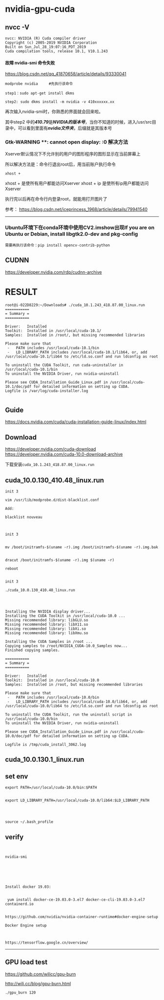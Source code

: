 # nvidia-gpu-cuda     


##  nvcc -V

```
nvcc: NVIDIA (R) Cuda compiler driver
Copyright (c) 2005-2019 NVIDIA Corporation
Built on Sun_Jul_28_19:07:16_PDT_2019
Cuda compilation tools, release 10.1, V10.1.243

```


####   故障  nvidia-smi 命令失败


https://blog.csdn.net/qq_41870658/article/details/93330041    



```
modprobe nvidia     #先执行该命令
```



```
step1：sudo apt-get install dkms

step2: sudo dkms install -m nvidia -v 410xxxxxx.xx

```
再次输入nvidia-smi时，你熟悉的界面就会回来啦。


其中step2 中的***410.79***是***NVIDIA的版本号***，当你不知道的时候，进入/usr/src目录中，可以看到里面有***nvidia文件夹***，后缀就是其版本号


###  Gtk-WARNING **: cannot open display: :0 解决方法

Xserver默认情况下不允许别的用户的图形程序的图形显示在当前屏幕上

所以解决方法是：命令行退出root后，用当前账户执行命令

```
xhost +

```


xhost + 是使所有用户都能访问Xserver 
xhost + ip 是使所有ip用户都能访问Xserver

执行完以后再在命令行内登录root，就能用打开图片了


参考：
https://blog.csdn.net/iceprincess_1968/article/details/79941540

------


###   Ubuntu环境下在conda环境中使用CV2.imshow出现If you are on Ubuntu or Debian, install libgtk2.0-dev and pkg-config

```
需要再执行该命令：pip install opencv-contrib-python

```




##  CUDNN 

https://developer.nvidia.com/rdp/cudnn-archive   




#  RESULT

```
root@i-022D8229:~/Downloads# ./cuda_10.1.243_418.87.00_linux.run 
===========
= Summary =
===========

Driver:   Installed
Toolkit:  Installed in /usr/local/cuda-10.1/
Samples:  Installed in /root/, but missing recommended libraries

Please make sure that
 -   PATH includes /usr/local/cuda-10.1/bin
 -   LD_LIBRARY_PATH includes /usr/local/cuda-10.1/lib64, or, add /usr/local/cuda-10.1/lib64 to /etc/ld.so.conf and run ldconfig as root

To uninstall the CUDA Toolkit, run cuda-uninstaller in /usr/local/cuda-10.1/bin
To uninstall the NVIDIA Driver, run nvidia-uninstall

Please see CUDA_Installation_Guide_Linux.pdf in /usr/local/cuda-10.1/doc/pdf for detailed information on setting up CUDA.
Logfile is /var/log/cuda-installer.log


```

##  Guide   
https://docs.nvidia.com/cuda/cuda-installation-guide-linux/index.html       


##  Download   
https://developer.nvidia.com/cuda-download    
https://developer.nvidia.com/cuda-10.0-download-archive     

下载安装```cuda_10.1.243_418.87.00_linux.run```


##  cuda_10.0.130_410.48_linux.run

```
init 3

vim /usr/lib/modprobe.d/dist-blacklist.conf

Add:

blacklist nouveau


```


```

init 3  


mv /boot/initramfs-$(uname -r).img /boot/initramfs-$(uname -r).img.bak


dracut /boot/initramfs-$(uname -r).img $(uname -r)

reboot


```


```
init 3 

./cuda_10.0.130_410.48_linux.run




```



```
Installing the NVIDIA display driver...
Installing the CUDA Toolkit in /usr/local/cuda-10.0 ...
Missing recommended library: libGLU.so
Missing recommended library: libX11.so
Missing recommended library: libXi.so
Missing recommended library: libXmu.so

Installing the CUDA Samples in /root ...
Copying samples to /root/NVIDIA_CUDA-10.0_Samples now...
Finished copying samples.

===========
= Summary =
===========

Driver:   Installed
Toolkit:  Installed in /usr/local/cuda-10.0
Samples:  Installed in /root, but missing recommended libraries

Please make sure that
 -   PATH includes /usr/local/cuda-10.0/bin
 -   LD_LIBRARY_PATH includes /usr/local/cuda-10.0/lib64, or, add /usr/local/cuda-10.0/lib64 to /etc/ld.so.conf and run ldconfig as root

To uninstall the CUDA Toolkit, run the uninstall script in /usr/local/cuda-10.0/bin
To uninstall the NVIDIA Driver, run nvidia-uninstall

Please see CUDA_Installation_Guide_Linux.pdf in /usr/local/cuda-10.0/doc/pdf for detailed information on setting up CUDA.

Logfile is /tmp/cuda_install_3062.log

```



##  cuda_10.0.130.1_linux.run


##  set env 

```
export PATH=/usr/local/cuda-10.0/bin:$PATH


export LD_LIBRARY_PATH=/usr/local/cuda-10.0/lib64:$LD_LIBRARY_PATH




source ~/.bash_profile

```
##  verify


```


nvidia-smi





```



```

Install docker 19.03:


 yum install docker-ce-19.03.0-3.el7 docker-ce-cli-19.03.0-3.el7 containerd.io
```

```

https://github.com/nvidia/nvidia-container-runtime#docker-engine-setup

Docker Engine setup



```


```
https://tensorflow.google.cn/overview/
```


----

##  GPU load test        
https://github.com/wilicc/gpu-burn       

http://wili.cc/blog/gpu-burn.html    


```
./gpu_burn 120   

```




